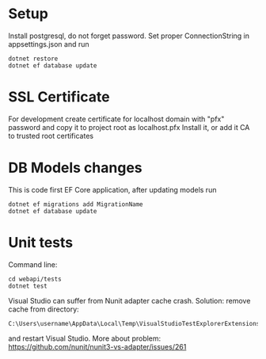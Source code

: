 ﻿# Setup

Install postgresql, do not forget password. Set proper ConnectionString in appsettings.json and run
	
	dotnet restore
	dotnet ef database update

# SSL Certificate

For development create certificate for localhost domain with "pfx" password and copy it to project root as localhost.pfx
Install it, or add it CA to trusted root certificates

# DB Models changes

This is code first EF Core application, after updating models run
	
	dotnet ef migrations add MigrationName
	dotnet ef database update 

# Unit tests

Command line: 

	cd webapi/tests
	dotnet test

Visual Studio can suffer from Nunit adapter cache crash. Solution: remove cache from directory:

	C:\Users\username\AppData\Local\Temp\VisualStudioTestExplorerExtensions\

and restart Visual Studio. More about problem: https://github.com/nunit/nunit3-vs-adapter/issues/261